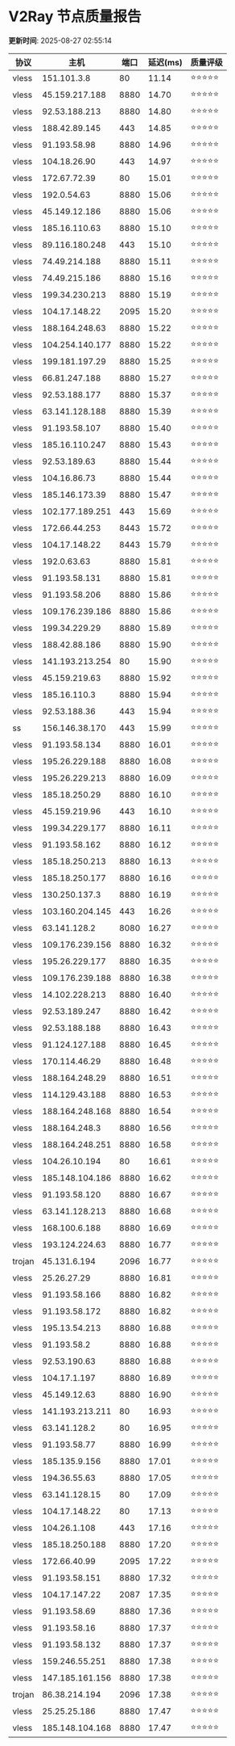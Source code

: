 # V2Ray 节点质量报告

**更新时间**: 2025-08-27 02:55:14

| 协议 | 主机 | 端口 | 延迟(ms) | 质量评级 |
|------|------|------|----------|----------|
| vless | 151.101.3.8 | 80 | 11.14 | ⭐️⭐️⭐️⭐️⭐️ |
| vless | 45.159.217.188 | 8880 | 14.70 | ⭐️⭐️⭐️⭐️⭐️ |
| vless | 92.53.188.213 | 8880 | 14.80 | ⭐️⭐️⭐️⭐️⭐️ |
| vless | 188.42.89.145 | 443 | 14.85 | ⭐️⭐️⭐️⭐️⭐️ |
| vless | 91.193.58.98 | 8880 | 14.96 | ⭐️⭐️⭐️⭐️⭐️ |
| vless | 104.18.26.90 | 443 | 14.97 | ⭐️⭐️⭐️⭐️⭐️ |
| vless | 172.67.72.39 | 80 | 15.01 | ⭐️⭐️⭐️⭐️⭐️ |
| vless | 192.0.54.63 | 8880 | 15.06 | ⭐️⭐️⭐️⭐️⭐️ |
| vless | 45.149.12.186 | 8880 | 15.06 | ⭐️⭐️⭐️⭐️⭐️ |
| vless | 185.16.110.63 | 8880 | 15.10 | ⭐️⭐️⭐️⭐️⭐️ |
| vless | 89.116.180.248 | 443 | 15.10 | ⭐️⭐️⭐️⭐️⭐️ |
| vless | 74.49.214.188 | 8880 | 15.11 | ⭐️⭐️⭐️⭐️⭐️ |
| vless | 74.49.215.186 | 8880 | 15.16 | ⭐️⭐️⭐️⭐️⭐️ |
| vless | 199.34.230.213 | 8880 | 15.19 | ⭐️⭐️⭐️⭐️⭐️ |
| vless | 104.17.148.22 | 2095 | 15.20 | ⭐️⭐️⭐️⭐️⭐️ |
| vless | 188.164.248.63 | 8880 | 15.22 | ⭐️⭐️⭐️⭐️⭐️ |
| vless | 104.254.140.177 | 8880 | 15.22 | ⭐️⭐️⭐️⭐️⭐️ |
| vless | 199.181.197.29 | 8880 | 15.25 | ⭐️⭐️⭐️⭐️⭐️ |
| vless | 66.81.247.188 | 8880 | 15.27 | ⭐️⭐️⭐️⭐️⭐️ |
| vless | 92.53.188.177 | 8880 | 15.37 | ⭐️⭐️⭐️⭐️⭐️ |
| vless | 63.141.128.188 | 8880 | 15.39 | ⭐️⭐️⭐️⭐️⭐️ |
| vless | 91.193.58.107 | 8880 | 15.40 | ⭐️⭐️⭐️⭐️⭐️ |
| vless | 185.16.110.247 | 8880 | 15.43 | ⭐️⭐️⭐️⭐️⭐️ |
| vless | 92.53.189.63 | 8880 | 15.44 | ⭐️⭐️⭐️⭐️⭐️ |
| vless | 104.16.86.73 | 8880 | 15.44 | ⭐️⭐️⭐️⭐️⭐️ |
| vless | 185.146.173.39 | 8880 | 15.47 | ⭐️⭐️⭐️⭐️⭐️ |
| vless | 102.177.189.251 | 443 | 15.69 | ⭐️⭐️⭐️⭐️⭐️ |
| vless | 172.66.44.253 | 8443 | 15.72 | ⭐️⭐️⭐️⭐️⭐️ |
| vless | 104.17.148.22 | 8443 | 15.79 | ⭐️⭐️⭐️⭐️⭐️ |
| vless | 192.0.63.63 | 8880 | 15.81 | ⭐️⭐️⭐️⭐️⭐️ |
| vless | 91.193.58.131 | 8880 | 15.81 | ⭐️⭐️⭐️⭐️⭐️ |
| vless | 91.193.58.206 | 8880 | 15.86 | ⭐️⭐️⭐️⭐️⭐️ |
| vless | 109.176.239.186 | 8880 | 15.86 | ⭐️⭐️⭐️⭐️⭐️ |
| vless | 199.34.229.29 | 8880 | 15.89 | ⭐️⭐️⭐️⭐️⭐️ |
| vless | 188.42.88.186 | 8880 | 15.90 | ⭐️⭐️⭐️⭐️⭐️ |
| vless | 141.193.213.254 | 80 | 15.90 | ⭐️⭐️⭐️⭐️⭐️ |
| vless | 45.159.219.63 | 8880 | 15.92 | ⭐️⭐️⭐️⭐️⭐️ |
| vless | 185.16.110.3 | 8880 | 15.94 | ⭐️⭐️⭐️⭐️⭐️ |
| vless | 92.53.188.36 | 443 | 15.94 | ⭐️⭐️⭐️⭐️⭐️ |
| ss | 156.146.38.170 | 443 | 15.99 | ⭐️⭐️⭐️⭐️⭐️ |
| vless | 91.193.58.134 | 8880 | 16.01 | ⭐️⭐️⭐️⭐️⭐️ |
| vless | 195.26.229.188 | 8880 | 16.08 | ⭐️⭐️⭐️⭐️⭐️ |
| vless | 195.26.229.213 | 8880 | 16.09 | ⭐️⭐️⭐️⭐️⭐️ |
| vless | 185.18.250.29 | 8880 | 16.10 | ⭐️⭐️⭐️⭐️⭐️ |
| vless | 45.159.219.96 | 443 | 16.10 | ⭐️⭐️⭐️⭐️⭐️ |
| vless | 199.34.229.177 | 8880 | 16.11 | ⭐️⭐️⭐️⭐️⭐️ |
| vless | 91.193.58.162 | 8880 | 16.12 | ⭐️⭐️⭐️⭐️⭐️ |
| vless | 185.18.250.213 | 8880 | 16.13 | ⭐️⭐️⭐️⭐️⭐️ |
| vless | 185.18.250.177 | 8880 | 16.16 | ⭐️⭐️⭐️⭐️⭐️ |
| vless | 130.250.137.3 | 8880 | 16.19 | ⭐️⭐️⭐️⭐️⭐️ |
| vless | 103.160.204.145 | 443 | 16.26 | ⭐️⭐️⭐️⭐️⭐️ |
| vless | 63.141.128.2 | 8080 | 16.27 | ⭐️⭐️⭐️⭐️⭐️ |
| vless | 109.176.239.156 | 8880 | 16.32 | ⭐️⭐️⭐️⭐️⭐️ |
| vless | 195.26.229.177 | 8880 | 16.35 | ⭐️⭐️⭐️⭐️⭐️ |
| vless | 109.176.239.188 | 8880 | 16.38 | ⭐️⭐️⭐️⭐️⭐️ |
| vless | 14.102.228.213 | 8880 | 16.40 | ⭐️⭐️⭐️⭐️⭐️ |
| vless | 92.53.189.247 | 8880 | 16.42 | ⭐️⭐️⭐️⭐️⭐️ |
| vless | 92.53.188.188 | 8880 | 16.43 | ⭐️⭐️⭐️⭐️⭐️ |
| vless | 91.124.127.188 | 8880 | 16.45 | ⭐️⭐️⭐️⭐️⭐️ |
| vless | 170.114.46.29 | 8880 | 16.48 | ⭐️⭐️⭐️⭐️⭐️ |
| vless | 188.164.248.29 | 8880 | 16.51 | ⭐️⭐️⭐️⭐️⭐️ |
| vless | 114.129.43.188 | 8880 | 16.53 | ⭐️⭐️⭐️⭐️⭐️ |
| vless | 188.164.248.168 | 8880 | 16.54 | ⭐️⭐️⭐️⭐️⭐️ |
| vless | 188.164.248.3 | 8880 | 16.56 | ⭐️⭐️⭐️⭐️⭐️ |
| vless | 188.164.248.251 | 8880 | 16.58 | ⭐️⭐️⭐️⭐️⭐️ |
| vless | 104.26.10.194 | 80 | 16.61 | ⭐️⭐️⭐️⭐️⭐️ |
| vless | 185.148.104.186 | 8880 | 16.62 | ⭐️⭐️⭐️⭐️⭐️ |
| vless | 91.193.58.120 | 8880 | 16.67 | ⭐️⭐️⭐️⭐️⭐️ |
| vless | 63.141.128.213 | 8880 | 16.68 | ⭐️⭐️⭐️⭐️⭐️ |
| vless | 168.100.6.188 | 8880 | 16.69 | ⭐️⭐️⭐️⭐️⭐️ |
| vless | 193.124.224.63 | 8880 | 16.77 | ⭐️⭐️⭐️⭐️⭐️ |
| trojan | 45.131.6.194 | 2096 | 16.77 | ⭐️⭐️⭐️⭐️⭐️ |
| vless | 25.26.27.29 | 8880 | 16.81 | ⭐️⭐️⭐️⭐️⭐️ |
| vless | 91.193.58.166 | 8880 | 16.82 | ⭐️⭐️⭐️⭐️⭐️ |
| vless | 91.193.58.172 | 8880 | 16.82 | ⭐️⭐️⭐️⭐️⭐️ |
| vless | 195.13.54.213 | 8880 | 16.88 | ⭐️⭐️⭐️⭐️⭐️ |
| vless | 91.193.58.2 | 8880 | 16.88 | ⭐️⭐️⭐️⭐️⭐️ |
| vless | 92.53.190.63 | 8880 | 16.88 | ⭐️⭐️⭐️⭐️⭐️ |
| vless | 104.17.1.197 | 8880 | 16.89 | ⭐️⭐️⭐️⭐️⭐️ |
| vless | 45.149.12.63 | 8880 | 16.90 | ⭐️⭐️⭐️⭐️⭐️ |
| vless | 141.193.213.211 | 80 | 16.93 | ⭐️⭐️⭐️⭐️⭐️ |
| vless | 63.141.128.2 | 80 | 16.95 | ⭐️⭐️⭐️⭐️⭐️ |
| vless | 91.193.58.77 | 8880 | 16.99 | ⭐️⭐️⭐️⭐️⭐️ |
| vless | 185.135.9.156 | 8880 | 17.01 | ⭐️⭐️⭐️⭐️⭐️ |
| vless | 194.36.55.63 | 8880 | 17.05 | ⭐️⭐️⭐️⭐️⭐️ |
| vless | 63.141.128.15 | 80 | 17.09 | ⭐️⭐️⭐️⭐️⭐️ |
| vless | 104.17.148.22 | 80 | 17.13 | ⭐️⭐️⭐️⭐️⭐️ |
| vless | 104.26.1.108 | 443 | 17.16 | ⭐️⭐️⭐️⭐️⭐️ |
| vless | 185.18.250.188 | 8880 | 17.20 | ⭐️⭐️⭐️⭐️⭐️ |
| vless | 172.66.40.99 | 2095 | 17.22 | ⭐️⭐️⭐️⭐️⭐️ |
| vless | 91.193.58.151 | 8880 | 17.32 | ⭐️⭐️⭐️⭐️⭐️ |
| vless | 104.17.147.22 | 2087 | 17.35 | ⭐️⭐️⭐️⭐️⭐️ |
| vless | 91.193.58.69 | 8880 | 17.36 | ⭐️⭐️⭐️⭐️⭐️ |
| vless | 91.193.58.16 | 8880 | 17.37 | ⭐️⭐️⭐️⭐️⭐️ |
| vless | 91.193.58.132 | 8880 | 17.37 | ⭐️⭐️⭐️⭐️⭐️ |
| vless | 159.246.55.251 | 8880 | 17.38 | ⭐️⭐️⭐️⭐️⭐️ |
| vless | 147.185.161.156 | 8880 | 17.38 | ⭐️⭐️⭐️⭐️⭐️ |
| trojan | 86.38.214.194 | 2096 | 17.38 | ⭐️⭐️⭐️⭐️⭐️ |
| vless | 25.25.25.186 | 8880 | 17.47 | ⭐️⭐️⭐️⭐️⭐️ |
| vless | 185.148.104.168 | 8880 | 17.47 | ⭐️⭐️⭐️⭐️⭐️ |

